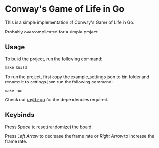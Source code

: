 # Conway's Game of Life in Go

This is a simple implementation of Conway's Game of Life in Go.

Probably overcomplicated for a simple project.

## Usage

To build the project, run the following command:
```
make build
```

To run the project, first copy the example_settings.json to bin folder and rename it to settings.json
run the following command:
```
make run
```

Check out [raylib-go](www.github.com/gen2brain/raylib-go) for the dependencies required.
## Keybinds

Press *Space* to reset(randomize) the board.

Press *Left Arrow* to decrease the frame rate or *Right Arrow* to increase the frame rate.
